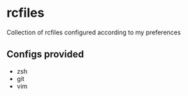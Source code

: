 # rcfiles
Collection of rcfiles configured according to my preferences

## Configs provided
- zsh
- git
- vim
